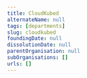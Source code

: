 ```yaml
---
title: CloudKubed
alternateName: null
tags: [departments]
slug: cloudkubed
foundingDate: null
dissolutionDate: null
parentOrganisation: null
subOrganisations: []
urls: []
---
```

